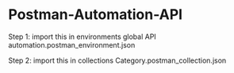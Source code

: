 # Postman-Automation-API

Step 1: import this in environments global 
           API automation.postman_environment.json       


Step 2: import this in collections
           Category.postman_collection.json

           
           
           

